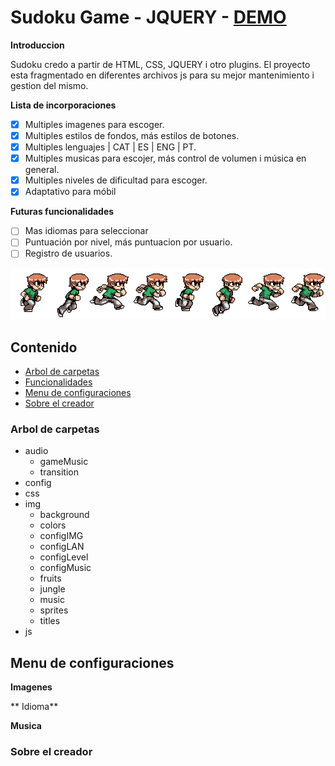 # Sudoku Game - JQUERY - [DEMO](https://arnedo5.github.io/Sudoku_Image/)

**Introduccion**

Sudoku credo a partir de HTML, CSS, JQUERY i otro plugins. El proyecto esta fragmentado en diferentes archivos js para su mejor mantenimiento i gestion del mismo.

<a name="contenido"></a>
**Lista de incorporaciones**

- [x] Multiples imagenes para escoger.
- [x] Multiples estilos de fondos, más estilos de botones.
- [x] Multiples lenguajes | CAT | ES | ENG | PT.
- [x] Multiples musicas para escojer, más control de volumen i música en general.
- [x] Multiples niveles de dificultad para escoger.
- [x] Adaptativo para móbil

**Futuras funcionalidades**

- [ ] Mas idiomas para seleccionar
- [ ] Puntuación por nivel, más puntuacion por usuario.
- [ ] Registro de usuarios.

<img src="img/sprites/boy.png" align="">

## Contenido

- [Arbol de carpetas](#carpetas)
- [Funcionalidades](#contenido)
- [Menu de configuraciones](#configuracion)
- [Sobre el creador](#creador)

<a name="carpetas"></a>
### Arbol de carpetas

* audio
  * gameMusic
  * transition
* config
* css
* img
  * background
  * colors
  * configIMG
  * configLAN
  * configLevel
  * configMusic
  * fruits
  * jungle
  * music
  * sprites
  * titles
* js

<a name="configuracion"></a>
## Menu de configuraciones

**Imagenes**

** Idioma**

**Musica** 

<a name="creador"></a>
### Sobre el creador

